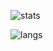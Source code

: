 ![stats](https://github-readme-stats.vercel.app/api?username=dribehub&count_private=true&show_icons=true&theme=tokyonight&include_all_commits=true&bg_color=0d1117&border_color=38bdae&border_radius=5&custom_title=@dribehub's+overview)

![langs](https://github-readme-stats.vercel.app/api/top-langs/?username=dribehub&theme=tokyonight&bg_color=0d1117&border_color=38bdae&border_radius=5&layout=compact&card_width=445&custom_title=@dribehub's+most+used+languages)
